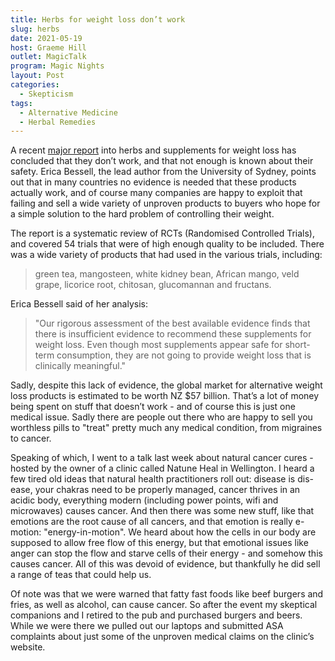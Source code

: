 ```yaml
---
title: Herbs for weight loss don’t work
slug: herbs
date: 2021-05-19
host: Graeme Hill
outlet: MagicTalk
program: Magic Nights
layout: Post
categories:
  - Skepticism
tags:
  - Alternative Medicine
  - Herbal Remedies
---
```


A recent [major report](https://www.bbc.com/news/health-57039848) into herbs and supplements for weight loss has concluded that they don’t work, and that not enough is known about their safety. Erica Bessell, the lead author from the University of Sydney, points out that in many countries no evidence is needed that these products actually work, and of course many companies are happy to exploit that failing and sell a wide variety of unproven products to buyers who hope for a simple solution to the hard problem of controlling their weight.

<!-- more -->

The report is a systematic review of RCTs (Randomised Controlled Trials), and covered 54 trials that were of high enough quality to be included. There was a wide variety of products that had used in the various trials, including:

> green tea, mangosteen, white kidney bean, African mango, veld grape, licorice root, chitosan, glucomannan and fructans.

Erica Bessell said of her analysis:

> "Our rigorous assessment of the best available evidence finds that there is insufficient evidence to recommend these supplements for weight loss. Even though most supplements appear safe for short-term consumption, they are not going to provide weight loss that is clinically meaningful."

Sadly, despite this lack of evidence, the global market for alternative weight loss products is estimated to be worth NZ $57 billion. That’s a lot of money being spent on stuff that doesn’t work - and of course this is just one medical issue. Sadly there are people out there who are happy to sell you worthless pills to "treat" pretty much any medical condition, from migraines to cancer.

Speaking of which, I went to a talk last week about natural cancer cures - hosted by the owner of a clinic called Natune Heal in Wellington. I heard a few tired old ideas that natural health practitioners roll out: disease is dis-ease, your chakras need to be properly managed, cancer thrives in an acidic body, everything modern (including power points, wifi and microwaves) causes cancer. And then there was some new stuff, like that emotions are the root cause of all cancers, and that emotion is really e-motion: "energy-in-motion". We heard about how the cells in our body are supposed to allow free flow of this energy, but that emotional issues like anger can stop the flow and starve cells of their energy - and somehow this causes cancer. All of this was devoid of evidence, but thankfully he did sell a range of teas that could help us.

Of note was that we were warned that fatty fast foods like beef burgers and fries, as well as alcohol, can cause cancer. So after the event my skeptical companions and I retired to the pub and purchased burgers and beers. While we were there we pulled out our laptops and submitted ASA complaints about just some of the unproven medical claims on the clinic’s website.
